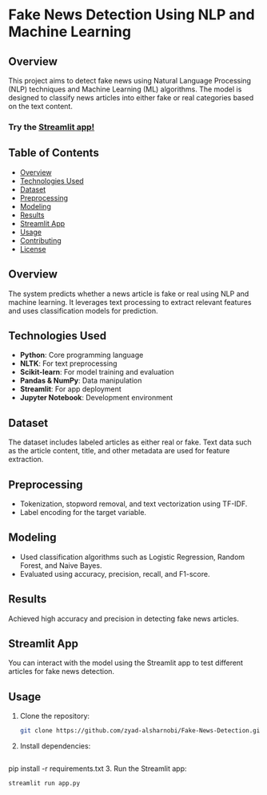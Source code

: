 # Fake News Detection Using NLP and Machine Learning

## Overview

This project aims to detect fake news using Natural Language Processing (NLP) techniques and Machine Learning (ML) algorithms. The model is designed to classify news articles into either fake or real categories based on the text content.

### Try the [Streamlit app!](https://ziadmostafa1-fake-news-detection-app-mvav1l.streamlit.app/)

## Table of Contents
- [Overview](#overview)
- [Technologies Used](#technologies-used)
- [Dataset](#dataset)
- [Preprocessing](#preprocessing)
- [Modeling](#modeling)
- [Results](#results)
- [Streamlit App](#streamlit-app)
- [Usage](#usage)
- [Contributing](#contributing)
- [License](#license)

## Overview
The system predicts whether a news article is fake or real using NLP and machine learning. It leverages text processing to extract relevant features and uses classification models for prediction.

## Technologies Used
- **Python**: Core programming language
- **NLTK**: For text preprocessing
- **Scikit-learn**: For model training and evaluation
- **Pandas & NumPy**: Data manipulation
- **Streamlit**: For app deployment
- **Jupyter Notebook**: Development environment

## Dataset
The dataset includes labeled articles as either real or fake. Text data such as the article content, title, and other metadata are used for feature extraction.

## Preprocessing
- Tokenization, stopword removal, and text vectorization using TF-IDF.
- Label encoding for the target variable.

## Modeling
- Used classification algorithms such as Logistic Regression, Random Forest, and Naive Bayes.
- Evaluated using accuracy, precision, recall, and F1-score.

## Results
Achieved high accuracy and precision in detecting fake news articles.

## Streamlit App
You can interact with the model using the Streamlit app to test different articles for fake news detection.

## Usage
1. Clone the repository:
   ```bash
   git clone https://github.com/zyad-alsharnobi/Fake-News-Detection.git
2. Install dependencies:
   ```bash
  pip install -r requirements.txt
3. Run the Streamlit app:
   ```bash
  streamlit run app.py
